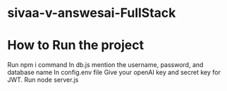 # sivaa-v-answesai-FullStack
# How to Run the project
Run npm i command
In db.js mention the username, password, and database name
In config.env file Give your openAI key and secret key for JWT.
Run node server.js 
